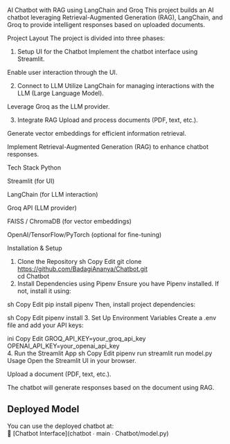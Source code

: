 AI Chatbot with RAG using LangChain and Groq
This project builds an AI chatbot leveraging Retrieval-Augmented Generation (RAG), LangChain, and Groq to provide intelligent responses based on uploaded documents.

Project Layout
The project is divided into three phases:

1. Setup UI for the Chatbot
Implement the chatbot interface using Streamlit.

Enable user interaction through the UI.

2. Connect to LLM
Utilize LangChain for managing interactions with the LLM (Large Language Model).

Leverage Groq as the LLM provider.

3. Integrate RAG
Upload and process documents (PDF, text, etc.).

Generate vector embeddings for efficient information retrieval.

Implement Retrieval-Augmented Generation (RAG) to enhance chatbot responses.

Tech Stack
Python

Streamlit (for UI)

LangChain (for LLM interaction)

Groq API (LLM provider)

FAISS / ChromaDB (for vector embeddings)

OpenAI/TensorFlow/PyTorch (optional for fine-tuning)

Installation & Setup
1. Clone the Repository
sh
Copy
Edit
git clone https://github.com/BadagiAnanya/Chatbot.git  
cd Chatbot
2. Install Dependencies using Pipenv
Ensure you have Pipenv installed. If not, install it using:

sh
Copy
Edit
pip install pipenv
Then, install project dependencies:

sh
Copy
Edit
pipenv install
3. Set Up Environment Variables
Create a .env file and add your API keys:

ini
Copy
Edit
GROQ_API_KEY=your_groq_api_key  
OPENAI_API_KEY=your_openai_api_key  
4. Run the Streamlit App
sh
Copy
Edit
pipenv run streamlit run model.py
Usage
Open the Streamlit UI in your browser.

Upload a document (PDF, text, etc.).

The chatbot will generate responses based on the document using RAG.

## **Deployed Model**  
You can use the deployed chatbot at:  
📌 [Chatbot Interface](chatbot ∙ main ∙ Chatbot/model.py)
